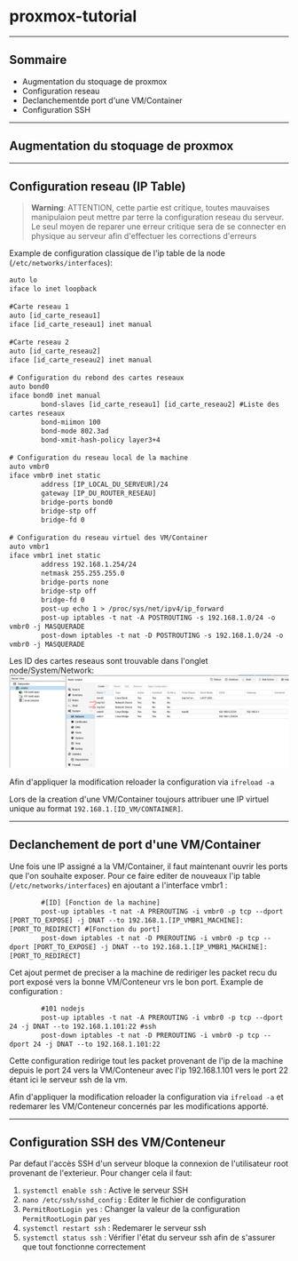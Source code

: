 # proxmox-tutorial

***

## Sommaire

- Augmentation du stoquage de proxmox
- Configuration reseau
- Declanchementde port d'une VM/Container
- Configuration SSH

***
## Augmentation du stoquage de proxmox

***
## Configuration reseau (IP Table)
> **Warning**: ATTENTION, cette partie est critique, toutes mauvaises manipulaion peut mettre par terre la configuration reseau du serveur. Le seul moyen de reparer une erreur critique sera de se connecter en physique au serveur afin d'effectuer les corrections d'erreurs

Example de configuration classique de l'ip table de la node (`/etc/networks/interfaces`):

```properties
auto lo
iface lo inet loopback

#Carte reseau 1
auto [id_carte_reseau1] 
iface [id_carte_reseau1] inet manual

#Carte reseau 2
auto [id_carte_reseau2] 
iface [id_carte_reseau2] inet manual

# Configuration du rebond des cartes reseaux
auto bond0
iface bond0 inet manual
        bond-slaves [id_carte_reseau1] [id_carte_reseau2] #Liste des cartes reseaux 
        bond-miimon 100
        bond-mode 802.3ad
        bond-xmit-hash-policy layer3+4

# Configuration du reseau local de la machine
auto vmbr0
iface vmbr0 inet static
        address [IP_LOCAL_DU_SERVEUR]/24
        gateway [IP_DU_ROUTER_RESEAU]
        bridge-ports bond0
        bridge-stp off
        bridge-fd 0

# Configuration du reseau virtuel des VM/Container
auto vmbr1
iface vmbr1 inet static
        address 192.168.1.254/24
        netmask 255.255.255.0
        bridge-ports none
        bridge-stp off
        bridge-fd 0
        post-up echo 1 > /proc/sys/net/ipv4/ip_forward
        post-up iptables -t nat -A POSTROUTING -s 192.168.1.0/24 -o vmbr0 -j MASQUERADE
        post-down iptables -t nat -D POSTROUTING -s 192.168.1.0/24 -o vmbr0 -j MASQUERADE
```
Les ID des cartes reseaus sont trouvable dans l'onglet node/System/Network:
![img.png](img.png)

Afin d'appliquer la modification reloader la configuration via `ifreload -a`  

Lors de la creation d'une VM/Container toujours attribuer une IP virtuel unique au format `192.168.1.[ID_VM/CONTAINER]`.
***
## Declanchement de port d'une VM/Container

Une fois une IP assigné a la VM/Container, il faut maintenant ouvrir les ports que l'on souhaite exposer. Pour ce faire
editer de nouveaux l'ip table (`/etc/networks/interfaces`) en ajoutant a l'interface vmbr1 :
```properties
        #[ID] [Fonction de la machine]
        post-up iptables -t nat -A PREROUTING -i vmbr0 -p tcp --dport [PORT_TO_EXPOSE] -j DNAT --to 192.168.1.[IP_VMBR1_MACHINE]:[PORT_TO_REDIRECT] #[Fonction du port]
        post-down iptables -t nat -D PREROUTING -i vmbr0 -p tcp --dport [PORT_TO_EXPOSE] -j DNAT --to 192.168.1.[IP_VMBR1_MACHINE]:[PORT_TO_REDIRECT]
```

Cet ajout permet de preciser a la machine de rediriger les packet recu du port exposé vers la bonne VM/Conteneur vrs le bon port. Example de configuration :
```properties
        #101 nodejs
        post-up iptables -t nat -A PREROUTING -i vmbr0 -p tcp --dport 24 -j DNAT --to 192.168.1.101:22 #ssh
        post-down iptables -t nat -D PREROUTING -i vmbr0 -p tcp --dport 24 -j DNAT --to 192.168.1.101:22
```
Cette configuration redirige tout les packet provenant de l'ip de la machine depuis le port 24 vers la VM/Conteneur avec l'ip 192.168.1.101 vers le port 22 étant ici le serveur ssh de la vm.  

Afin d'appliquer la modification reloader la configuration via `ifreload -a` et redemarer les VM/Conteneur concernés par les modifications apporté.  

***
## Configuration SSH des VM/Conteneur
Par defaut l'accès SSH d'un serveur bloque la connexion de l'utilisateur root provenant de l'exterieur. Pour changer cela il faut:
1. `systemctl enable ssh` : Active le serveur SSH
2. `nano /etc/ssh/sshd_config` : Editer le fichier de configuration
3. `PermitRootLogin yes` : Changer la valeur de la configuration `PermitRootLogin` par `yes`
4. `systemctl restart ssh` : Redemarer le serveur ssh
5. `systemctl status ssh` : Vérifier l'état du serveur ssh afin de s'assurer que tout fonctionne correctement